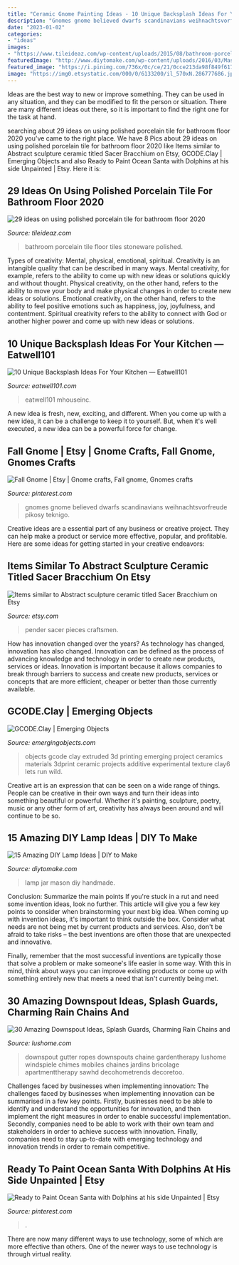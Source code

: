 ```yaml
---
title: "Ceramic Gnome Painting Ideas - 10 Unique Backsplash Ideas For Your Kitchen — Eatwell101"
description: "Gnomes gnome believed dwarfs scandinavians weihnachtsvorfreude pikosy teknigo"
date: "2023-01-02"
categories:
- "ideas"
images:
- "https://www.tileideaz.com/wp-content/uploads/2015/08/bathroom-porcelain-stoneware-wall-tiles-plain-color-11253-18588191.jpg"
featuredImage: "http://www.diytomake.com/wp-content/uploads/2016/03/Mason-Jar-Lamp.jpg"
featured_image: "https://i.pinimg.com/736x/0c/ce/21/0cce213da98f849f61760f03fdca2653.jpg"
image: "https://img0.etsystatic.com/000/0/6133200/il_570xN.286777686.jpg"
---
```



Ideas are the best way to new or improve something. They can be used in any situation, and they can be modified to fit the person or situation. There are many different ideas out there, so it is important to find the right one for the task at hand.

	

		
searching about 29 ideas on using polished porcelain tile for bathroom floor 2020 you've came to the right place. We have 8 Pics about 29 ideas on using polished porcelain tile for bathroom floor 2020 like Items similar to Abstract sculpture ceramic titled Sacer Bracchium on Etsy, GCODE.Clay | Emerging Objects and also Ready to Paint Ocean Santa with Dolphins at his side Unpainted | Etsy. Here it is:
		
    
## 29 Ideas On Using Polished Porcelain Tile For Bathroom Floor 2020

<img loading=lazy src="https://www.tileideaz.com/wp-content/uploads/2015/08/bathroom-porcelain-stoneware-wall-tiles-plain-color-11253-18588191.jpg" onerror="this.onerror=null;this.src='https://tse3.mm.bing.net/th?id=OIP.C6oPqbVxXE7JbUtJm9mOIAHaFn&amp;pid=15.1';" alt="29 ideas on using polished porcelain tile for bathroom floor 2020">

_Source: tileideaz.com_

>bathroom porcelain tile floor tiles stoneware polished. 

	

Types of creativity: Mental, physical, emotional, spiritual.
Creativity is an intangible quality that can be described in many ways. Mental creativity, for example, refers to the ability to come up with new ideas or solutions quickly and without thought. Physical creativity, on the other hand, refers to the ability to move your body and make physical changes in order to create new ideas or solutions. Emotional creativity, on the other hand, refers to the ability to feel positive emotions such as happiness, joy, joyfulness, and contentment. Spiritual creativity refers to the ability to connect with God or another higher power and come up with new ideas or solutions.

    
## 10 Unique Backsplash Ideas For Your Kitchen — Eatwell101

<img loading=lazy src="https://www.eatwell101.com/wp-content/uploads/2013/01/unique-kitchen-backsplash.jpeg" onerror="this.onerror=null;this.src='https://tse3.mm.bing.net/th?id=OIP.ifSoTH1I3vgjWhLe84gz2AHaJ4&amp;pid=15.1';" alt="10 Unique Backsplash Ideas For Your Kitchen — Eatwell101">

_Source: eatwell101.com_

>eatwell101 mhouseinc. 

	

A new idea is fresh, new, exciting, and different. When you come up with a new idea, it can be a challenge to keep it to yourself. But, when it's well executed, a new idea can be a powerful force for change.

    
## Fall Gnome | Etsy | Gnome Crafts, Fall Gnome, Gnomes Crafts

<img loading=lazy src="https://i.pinimg.com/736x/df/9f/44/df9f4469b39c41a26b4924824a766ac1.jpg" onerror="this.onerror=null;this.src='https://tse3.mm.bing.net/th?id=OIP.T-WLAaanX2NiRWOxuzJNXAHaJ3&amp;pid=15.1';" alt="Fall Gnome | Etsy | Gnome crafts, Fall gnome, Gnomes crafts">

_Source: pinterest.com_

>gnomes gnome believed dwarfs scandinavians weihnachtsvorfreude pikosy teknigo. 

	

Creative ideas are a essential part of any business or creative project. They can help make a product or service more effective, popular, and profitable. Here are some ideas for getting started in your creative endeavors:

    
## Items Similar To Abstract Sculpture Ceramic Titled Sacer Bracchium On Etsy

<img loading=lazy src="https://img0.etsystatic.com/000/0/6133200/il_570xN.286777686.jpg" onerror="this.onerror=null;this.src='https://tse2.mm.bing.net/th?id=OIP.75hA4TphmAwhYkLUuVF5JwHaLH&amp;pid=15.1';" alt="Items similar to Abstract sculpture ceramic titled Sacer Bracchium on Etsy">

_Source: etsy.com_

>pender sacer pieces craftsmen. 

	

How has innovation changed over the years?
As technology has changed, innovation has also changed. Innovation can be defined as the process of advancing knowledge and technology in order to create new products, services or ideas. Innovation is important because it allows companies to break through barriers to success and create new products, services or concepts that are more efficient, cheaper or better than those currently available.

    
## GCODE.Clay | Emerging Objects

<img loading=lazy src="http://emergingobjects.com/wp-content/uploads/2016/04/gcode_clay6.jpg" onerror="this.onerror=null;this.src='https://tse3.mm.bing.net/th?id=OIP.uiLGJ5wDutczQrVntM8DPAHaE8&amp;pid=15.1';" alt="GCODE.Clay | Emerging Objects">

_Source: emergingobjects.com_

>objects gcode clay extruded 3d printing emerging project ceramics materials 3dprint ceramic projects additive experimental texture clay6 lets run wild. 

	

Creative art is an expression that can be seen on a wide range of things. People can be creative in their own ways and turn their ideas into something beautiful or powerful. Whether it's painting, sculpture, poetry, music or any other form of art, creativity has always been around and will continue to be so.

    
## 15 Amazing DIY Lamp Ideas | DIY To Make

<img loading=lazy src="http://www.diytomake.com/wp-content/uploads/2016/03/Mason-Jar-Lamp.jpg" onerror="this.onerror=null;this.src='https://tse1.mm.bing.net/th?id=OIP.GMfG8Mqidiu3eWUXi-aMeQHaLS&amp;pid=15.1';" alt="15 Amazing DIY Lamp Ideas | DIY to Make">

_Source: diytomake.com_

>lamp jar mason diy handmade. 

	

Conclusion: Summarize the main points
If you're stuck in a rut and need some invention ideas, look no further. This article will give you a few key points to consider when brainstorming your next big idea.
When coming up with invention ideas, it's important to think outside the box. Consider what needs are not being met by current products and services. Also, don't be afraid to take risks – the best inventions are often those that are unexpected and innovative.

Finally, remember that the most successful inventions are typically those that solve a problem or make someone's life easier in some way. With this in mind, think about ways you can improve existing products or come up with something entirely new that meets a need that isn't currently being met.

    
## 30 Amazing Downspout Ideas, Splash Guards, Charming Rain Chains And

<img loading=lazy src="https://www.lushome.com/wp-content/uploads/2012/10/rain-chain-rope-downspout-design-ideas-9.jpg" onerror="this.onerror=null;this.src='https://tse2.mm.bing.net/th?id=OIP.k2pfdELzW7HApHMrHH3PhQAAAA&amp;pid=15.1';" alt="30 Amazing Downspout Ideas, Splash Guards, Charming Rain Chains and">

_Source: lushome.com_

>downspout gutter ropes downspouts chaine gardentherapy lushome windspiele chimes mobiles chaines jardins bricolage apartmenttherapy sawhd decohometrends decoretoo. 

	

Challenges faced by businesses when implementing innovation:
The challenges faced by businesses when implementing innovation can be summarised in a few key points. Firstly, businesses need to be able to identify and understand the opportunities for innovation, and then implement the right measures in order to enable successful implementation. Secondly, companies need to be able to work with their own team and stakeholders in order to achieve success with innovation. Finally, companies need to stay up-to-date with emerging technology and innovation trends in order to remain competitive.

    
## Ready To Paint Ocean Santa With Dolphins At His Side Unpainted | Etsy

<img loading=lazy src="https://i.pinimg.com/736x/0c/ce/21/0cce213da98f849f61760f03fdca2653.jpg" onerror="this.onerror=null;this.src='https://tse1.mm.bing.net/th?id=OIP.P_cCavx0RPOV8MnTQFfLmwHaIz&amp;pid=15.1';" alt="Ready to Paint Ocean Santa with Dolphins at his side Unpainted | Etsy">

_Source: pinterest.com_

>. 

	

There are now many different ways to use technology, some of which are more effective than others. One of the newer ways to use technology is through virtual reality.

